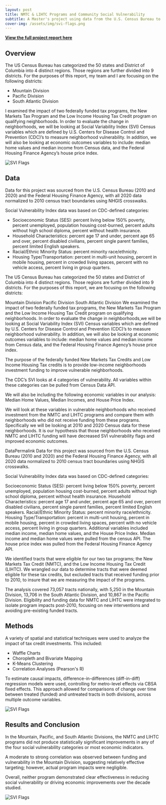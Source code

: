 ```yaml
---
layout: post
title: NMTC & LIHTC Programs and Community Social Vulnerability
subtitle: A Master's project using data from the U.S. Census Bureau to discover if social vulnerability variables relate to funds provided to various government programs
cover-img: /assets/img/svi-flags.png
---
```


[**View the full project report here**](https://watts-college.github.io/project-paf-515-2025s-team-04/)

## Overview

The US Census Bureau has categorized the 50 states and District of Columbia into 4 distinct regions. Those regions are further divided into 9 districts. For the purposes of this report, my team and I are focusing on the following districts:

-   Mountain Division
-   Pacific Division
-   South Atlantic Division

I examined the impact of two federally funded tax programs, the New Markets Tax Program and the Low Income Housing Tax Credit program on qualifying neighborhoods. In order to evaluate the change in neighborhoods, we will be looking at Social Variability Index (SVI) Census variables which are defined by U.S. Centers for Disease Control and Prevention (CDC)’s to measure neighborhood vulnerability. In addition, we will also be looking at economic outcomes variables to include: median home values and median income from Census data, and the Federal Housing Finance Agency’s house price index.

![SVI Flags](/assets/img/svi-flags.png)

## Data

Data for this project was sourced from the U.S. Census Bureau (2010 and 2020) and the Federal Housing Finance Agency, with all 2020 data normalized to 2010 census tract boundaries using NHGIS crosswalks.

Social Vulnerability Index data was based on CDC-defined categories:

-   Socioeconomic Status (SES): percent living below 150% poverty, percent unemployed, population housing cost-burned, percent adults without high school diploma, percent without health insurance.
-   Household Characteristics: percent age 17 and under, percent age 65 and over, percent disabled civilians, percent single parent families, percent limited English speakers.
-   Racial/Ethnic Minority Status: percent minority race/ethnicity.
-   Housing Type/Transportation: percent in multi-unit housing, percent in mobile housing, percent in crowded living spaces, percent with no vehicle access, percent living in group quarters.

The US Census Bureau has categorized the 50 states and District of Columbia into 4 distinct regions. Those regions are further divided into 9 districts. For the purposes of this report, we are focusing on the following districts:

Mountain Division Pacific Division South Atlantic Division We examined the impact of two federally funded tax programs, the New Markets Tax Program and the Low Income Housing Tax Credit program on qualifying neighborhoods. In order to evaluate the change in neighborhoods,we will be looking at Social Variability Index (SVI) Census variables which are defined by U.S. Centers for Disease Control and Prevention (CDC)’s to measure neighborhood vulnerability. In addition, we will also be looking at economic outcomes variables to include: median home values and median income from Census data, and the Federal Housing Finance Agency’s house price index.

The purpose of the federally funded New Markets Tax Credits and Low Income Housing Tax credits is to provide low-income neighborhoods investment funding to improve vulnerable neighborhoods.

The CDC’s SVI looks at 4 categories of vulnerability. All variables within these categories can be pulled from Census Data API.

We will also be including the following economic variables in our analysis: Median Home Values, Median Incomes, and House Price Index.

We will look at these variables in vulnerable neighborhoods who received investment from the NMTC and LIHTC programs and compare them with neighborhoods who did not receive funding from these programs. Specifically we will be looking at 2010 and 2020 Census data for these neighborhoods. It is our hypothesis that those neighborhoods who received NMTC and LIHTC funding will have decreased SVI vulnerability flags and improved economic outcomes.

DataPermalink Data for this project was sourced from the U.S. Census Bureau (2010 and 2020) and the Federal Housing Finance Agency, with all 2020 data normalized to 2010 census tract boundaries using NHGIS crosswalks.

Social Vulnerability Index data was based on CDC-defined categories:

Socioeconomic Status (SES): percent living below 150% poverty, percent unemployed, population housing cost-burned, percent adults without high school diploma, percent without health insurance. Household Characteristics: percent age 17 and under, percent age 65 and over, percent disabled civilians, percent single parent families, percent limited English speakers. Racial/Ethnic Minority Status: percent minority race/ethnicity. Housing Type/Transportation: percent in multi-unit housing, percent in mobile housing, percent in crowded living spaces, percent with no vehicle access, percent living in group quarters. Additional variables included median income, median home values, and the House Price Index. Median income and median home values were pulled from the census API. The house price index was pulled from the Federal Housing Finance Agency API.

We identified tracts that were eligible for our two tax programs; the New Markets Tax Credit (NMTC), and the Low Income Housing Tax Credit (LIHTC). We wrangled our data to determine tracts that were deemed eligible for these tax credits, but excluded tracts that received funding prior to 2010, to insure that we are measuring the impact of the programs.

The analysis covered 73,057 tracts nationally, with 5,250 in the Mountain Division, 13,706 in the South Atlantic Division, and 10,867 in the Pacific Division. Eligibility and funding data for NMTC and LIHTC were integrated to isolate program impacts post-2010, focusing on new interventions and avoiding pre-existing funded tracts.

## Methods

A variety of spatial and statistical techniques were used to analyze the impact of tax credit investments. This included:

-   Waffle Charts
-   Choropleth and Bivariate Mapping
-   K-Means Clustering
-   Correlation Analyses (Pearson's R)

To estimate causal impacts, difference-in-differences (diff-in-diff) regression models were used, controlling for metro-level effects via CBSA fixed effects. This approach allowed for comparisons of change over time between treated (funded) and untreated tracts in both divisions, across multiple outcome variables.

![SVI Flags](/assets/img/waffle-chart.png)

## Results and Conclusion

In the Mountain, Pacific, and South Atlantic Divisions, the NMTC and LIHTC programs did not produce statistically significant improvements in any of the four social vulnerability categories or most economic indicators.

A moderate to strong correlation was observed between funding and vulnerability in the Mountain Division, suggesting relatively effective targeting; however, actual program impacts were negligible.

Overall, neither program demonstrated clear effectiveness in reducing social vulnerability or driving economic improvements over the decade studied.

![SVI Flags](/assets/img/k-means.png)
